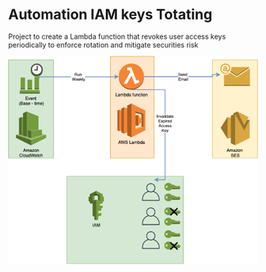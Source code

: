 # Automation IAM keys Totating

Project to create a Lambda function that revokes user access keys periodically to enforce rotation and mitigate securities risk

![](automation-IAM-Keys-rotation-lambda.png)